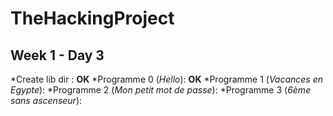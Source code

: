 TheHackingProject
=================

Week 1 - Day 3
---------------

*Create lib dir : __OK__
*Programme 0 (_Hello_): __OK__
*Programme 1 (_Vacances en Egypte_):
*Programme 2 (_Mon petit mot de passe_):
*Programme 3 (_6ème sans ascenseur_):